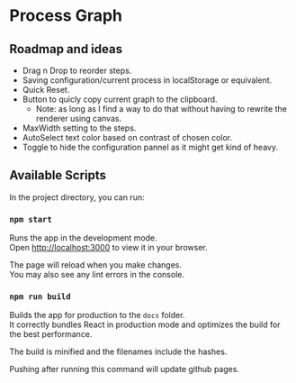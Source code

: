# Process Graph

## Roadmap and ideas

 - Drag n Drop to reorder steps.
 - Saving configuration/current process in localStorage or equivalent.
 - Quick Reset.
 - Button to quicly copy current graph to the clipboard.
   - Note: as long as I find a way to do that without having to rewrite the renderer using canvas.
 - MaxWidth setting to the steps.
 - AutoSelect text color based on contrast of chosen color.
 - Toggle to hide the configuration pannel as it might get kind of heavy.

## Available Scripts

In the project directory, you can run:

### `npm start`

Runs the app in the development mode.\
Open [http://localhost:3000](http://localhost:3000) to view it in your browser.

The page will reload when you make changes.\
You may also see any lint errors in the console.

### `npm run build`

Builds the app for production to the `docs` folder.\
It correctly bundles React in production mode and optimizes the build for the best performance.

The build is minified and the filenames include the hashes.

Pushing after running this command will update github pages.
